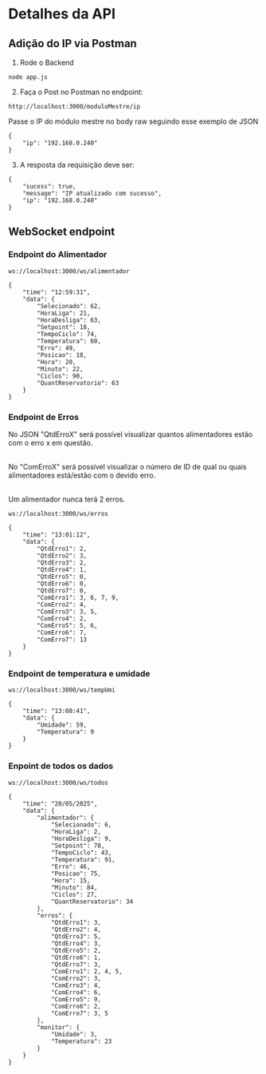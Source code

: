 # Detalhes da API

## Adição do IP via Postman

1. Rode o Backend
```
node app.js
```
2. Faça o Post no Postman no endpoint:
```
http://localhost:3000/moduloMestre/ip
``` 
Passe o IP do módulo mestre no body raw seguindo esse exemplo de JSON
```
{
    "ip": "192.168.0.240"
}
```
3. A resposta da requisição deve ser:
```
{
    "sucess": true,
    "message": "IP atualizado com sucesso",
    "ip": "192.168.0.240"
}
```



## WebSocket endpoint

### Endpoint do Alimentador
```
ws://localhost:3000/ws/alimentador
```
```
{
    "time": "12:59:31",
    "data": {
        "Selecionado": 62,
        "HoraLiga": 21,
        "HoraDesliga": 63,
        "Setpoint": 18,
        "TempoCiclo": 74,
        "Temperatura": 60,
        "Erro": 49,
        "Posicao": 18,
        "Hora": 20,
        "Minuto": 22,
        "Ciclos": 90,
        "QuantReservatorio": 63
    }
}
```

### Endpoint de Erros
No JSON "QtdErroX" será possível visualizar quantos alimentadores estão com o erro x em questão.<br><br>

No "ComErroX" será possível visualizar o número de ID de qual ou quais alimentadores está/estão com o devido erro.<br><br>

Um alimentador nunca terá 2 erros.

```
ws://localhost:3000/ws/erros
```
```
{
    "time": "13:01:12",
    "data": {
        "QtdErro1": 2,
        "QtdErro2": 3,
        "QtdErro3": 2,
        "QtdErro4": 1,
        "QtdErro5": 0,
        "QtdErro6": 0,
        "QtdErro7": 0,
        "ComErro1": 3, 6, 7, 9,
        "ComErro2": 4,
        "ComErro3": 3, 5,
        "ComErro4": 2,
        "ComErro5": 5, 6,
        "ComErro6": 7,
        "ComErro7": 13
    }
}
```

### Endpoint de temperatura e umidade
```
ws://localhost:3000/ws/tempUmi
```
```
{
    "time": "13:08:41",
    "data": {
        "Umidade": 59,
        "Temperatura": 9
    }
}
```

### Enpoint de todos os dados
```
ws://localhost:3000/ws/todos
```
```
{
    "time": "20/05/2025",
    "data": {
        "alimentador": {
            "Selecionado": 6,
            "HoraLiga": 2,
            "HoraDesliga": 9,
            "Setpoint": 78,
            "TempoCiclo": 43,
            "Temperatura": 91,
            "Erro": 46,
            "Posicao": 75,
            "Hora": 15,
            "Minuto": 84,
            "Ciclos": 27,
            "QuantReservatorio": 34
        },
        "erros": {
            "QtdErro1": 3,
            "QtdErro2": 4,
            "QtdErro3": 5,
            "QtdErro4": 3,
            "QtdErro5": 2,
            "QtdErro6": 1,
            "QtdErro7": 3,
            "ComErro1": 2, 4, 5,
            "ComErro2": 3,
            "ComErro3": 4,
            "ComErro4": 6,
            "ComErro5": 9,
            "ComErro6": 2,
            "ComErro7": 3, 5
        },
        "monitor": {
            "Umidade": 3,
            "Temperatura": 23
        }
    }
}
```
